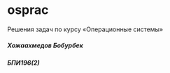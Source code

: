 # osprac
Решения задач по курсу «Операционные системы»
<h5>Хожаахмедов Бобурбек</h5>
<h5>БПИ196(2)</h5>

